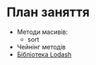 # План заняття

- Методи масивів:
  - sort
- Чейнінг методів
- [Бібліотека Lodash](https://github.com/lodash/lodash)
